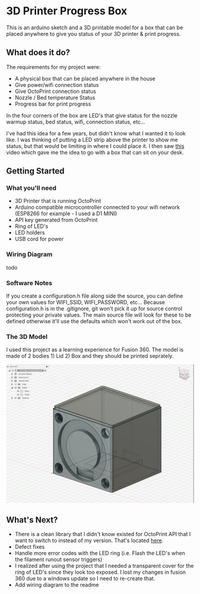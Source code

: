# 3D Printer Progress Box

This is an arduino sketch and a 3D printable model for a box that can be placed anywhere to give you status of your 3D printer & print progress.

## What does it do?

The requirements for my project were:

* A physical box that can be placed anywhere in the house
* Give power/wifi connection status
* Give OctoPrint connection status
* Nozzle / Bed temperature Status
* Progress bar for print progress

In the four corners of the box are LED's that give status for the nozzle warmup status, bed status, wifi, connection status, etc...

I've had this idea for a few years, but didn't know what I wanted it to look like.  I was thinking of putting a LED strip above the printer to show me status, but that would be limiting in where I could place it.  I then saw [this](https://www.youtube.com/watch?v=lTOuqMfCg7M&list=PLE9Um5NpNcs5u_P7cIbCNRe3nG3wy-gZ-&index=6&t=569s&ab_channel=pileofstuff) video which gave me the idea to go with a box that can sit on your desk.

## Getting Started

### What you'll need

* 3D Printer that is running OctoPrint
* Arduino compatible microcontroller connected to your wifi network (ESP8266 for example - I used a D1 MINI)
* API key generated from OctoPrint
* Ring of LED's
* LED holders
* USB cord for power

### Wiring Diagram

todo

### Software Notes

If you create a configuration.h file along side the source, you can define your own values for WIFI_SSID, WIFI_PASSWORD, etc... Because configuration.h is in the .gitignore, git won't pick it up for source control protecting your private values.  The main source file will look for these to be defined otherwise it'll use the defaults which won't work out of the box.

### The 3D Model

I used this project as a learning experience for Fusion 360.  The model is made of 2 bodies 1) Lid 2) Box and they should be printed seprately.

![alt text](model/model_screenshot.jpg)

## What's Next?

* There is a clean library that I didn't know existed for OctoPrint API that I want to switch to instead of my version.  That's located [here](https://github.com/chunkysteveo/OctoPrintAPI]).
* Defect fixes
* Handle more error codes with the LED ring (i.e. Flash the LED's when the filament runout sensor triggers)
* I realized after using the project that I needed a transparent cover for the ring of LED's since they look too exposed.  I lost my changes in fusion 360 due to a windows update so I need to re-create that.
* Add wiring diagram to the readme

